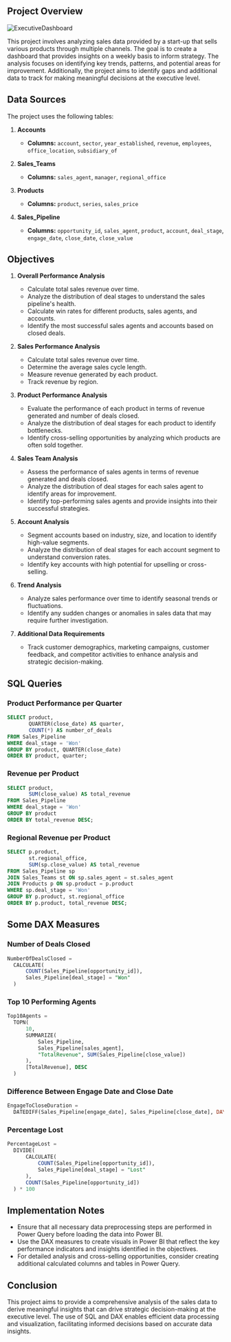## Project Overview
<img src="report/pic1.png" alt="ExecutiveDashboard">

This project involves analyzing sales data provided by a start-up that sells various products through multiple channels. The goal is to create a dashboard that provides insights on a weekly basis to inform strategy. The analysis focuses on identifying key trends, patterns, and potential areas for improvement. Additionally, the project aims to identify gaps and additional data to track for making meaningful decisions at the executive level.


## Data Sources

The project uses the following tables:

1. **Accounts**
   - **Columns:** `account`, `sector`, `year_established`, `revenue`, `employees`, `office_location`, `subsidiary_of`

2. **Sales_Teams**
   - **Columns:** `sales_agent`, `manager`, `regional_office`

3. **Products**
   - **Columns:** `product`, `series`, `sales_price`

4. **Sales_Pipeline**
   - **Columns:** `opportunity_id`, `sales_agent`, `product`, `account`, `deal_stage`, `engage_date`, `close_date`, `close_value`


## Objectives

1. **Overall Performance Analysis**
   - Calculate total sales revenue over time.
   - Analyze the distribution of deal stages to understand the sales pipeline's health.
   - Calculate win rates for different products, sales agents, and accounts.
   - Identify the most successful sales agents and accounts based on closed deals.

2. **Sales Performance Analysis**
    - Calculate total sales revenue over time.
    - Determine the average sales cycle length.
    - Measure revenue generated by each product.
    - Track revenue by region.

3. **Product Performance Analysis**
   - Evaluate the performance of each product in terms of revenue generated and number of deals closed.
   - Analyze the distribution of deal stages for each product to identify bottlenecks.
   - Identify cross-selling opportunities by analyzing which products are often sold together.

4. **Sales Team Analysis**
   - Assess the performance of sales agents in terms of revenue generated and deals closed.
   - Analyze the distribution of deal stages for each sales agent to identify areas for improvement.
   - Identify top-performing sales agents and provide insights into their successful strategies.

5. **Account Analysis**
   - Segment accounts based on industry, size, and location to identify high-value segments.
   - Analyze the distribution of deal stages for each account segment to understand conversion rates.
   - Identify key accounts with high potential for upselling or cross-selling.

6. **Trend Analysis**
   - Analyze sales performance over time to identify seasonal trends or fluctuations.
   - Identify any sudden changes or anomalies in sales data that may require further investigation.

7. **Additional Data Requirements**
   - Track customer demographics, marketing campaigns, customer feedback, and competitor activities to enhance analysis and strategic decision-making.

## SQL Queries

### Product Performance per Quarter
```sql
SELECT product,
       QUARTER(close_date) AS quarter,
       COUNT(*) AS number_of_deals
FROM Sales_Pipeline
WHERE deal_stage = 'Won'
GROUP BY product, QUARTER(close_date)
ORDER BY product, quarter;
```

### Revenue per Product
```sql
SELECT product,
       SUM(close_value) AS total_revenue
FROM Sales_Pipeline
WHERE deal_stage = 'Won'
GROUP BY product
ORDER BY total_revenue DESC;
```

### Regional Revenue per Product
```sql
SELECT p.product,
       st.regional_office,
       SUM(sp.close_value) AS total_revenue
FROM Sales_Pipeline sp
JOIN Sales_Teams st ON sp.sales_agent = st.sales_agent
JOIN Products p ON sp.product = p.product
WHERE sp.deal_stage = 'Won'
GROUP BY p.product, st.regional_office
ORDER BY p.product, total_revenue DESC;
```

## Some DAX Measures

### Number of Deals Closed
```sql
NumberOfDealsClosed = 
  CALCULATE(
      COUNT(Sales_Pipeline[opportunity_id]),
      Sales_Pipeline[deal_stage] = "Won"
  )
```

### Top 10 Performing Agents
```sql
Top10Agents = 
  TOPN(
      10,
      SUMMARIZE(
          Sales_Pipeline,
          Sales_Pipeline[sales_agent],
          "TotalRevenue", SUM(Sales_Pipeline[close_value])
      ),
      [TotalRevenue], DESC
  )
```

### Difference Between Engage Date and Close Date
```sql
EngageToCloseDuration = 
  DATEDIFF(Sales_Pipeline[engage_date], Sales_Pipeline[close_date], DAY)
```

### Percentage Lost
```sql
PercentageLost = 
  DIVIDE(
      CALCULATE(
          COUNT(Sales_Pipeline[opportunity_id]),
          Sales_Pipeline[deal_stage] = "Lost"
      ),
      COUNT(Sales_Pipeline[opportunity_id])
  ) * 100
```

## Implementation Notes
- Ensure that all necessary data preprocessing steps are performed in Power Query before loading the data into Power BI.
- Use the DAX measures to create visuals in Power BI that reflect the key performance indicators and insights identified in the objectives.
- For detailed analysis and cross-selling opportunities, consider creating additional calculated columns and tables in Power Query.


## Conclusion
This project aims to provide a comprehensive analysis of the sales data to derive meaningful insights that can drive strategic decision-making at the executive level. The use of SQL and DAX enables efficient data processing and visualization, facilitating informed decisions based on accurate data insights.

